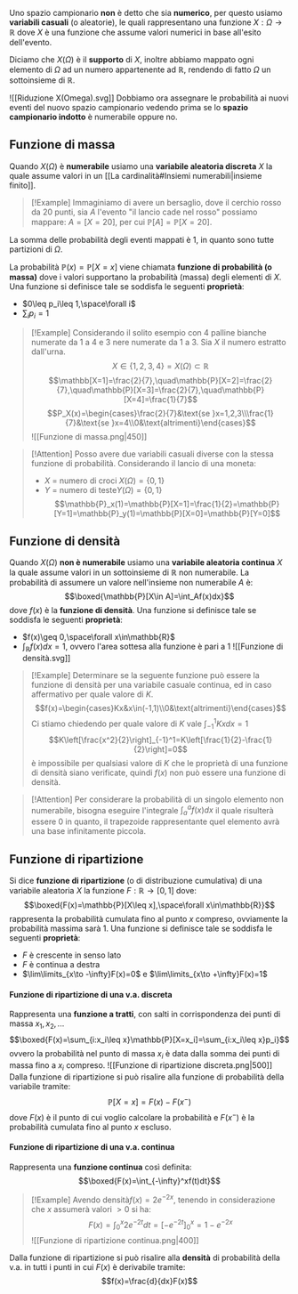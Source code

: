 Uno spazio campionario **non** è detto che sia **numerico**, per questo usiamo **variabili casuali** (o aleatorie), le quali rappresentano una funzione $X:\Omega\to\mathbb{R}$ dove $X$ è una funzione che assume valori numerici in base all'esito dell'evento.

Diciamo che $X(\Omega)$ è il **supporto** di $X$, inoltre abbiamo mappato ogni elemento di $\Omega$ ad un numero appartenente ad $\mathbb{R}$, rendendo di fatto $\Omega$ un sottoinsieme di $\mathbb{R}$.

![[Riduzione X(Omega).svg]]
Dobbiamo ora assegnare le probabilità ai nuovi eventi del nuovo spazio campionario vedendo prima se lo **spazio campionario indotto** è numerabile oppure no.
## Funzione di massa
Quando $X(\Omega)$ è **numerabile** usiamo una **variabile aleatoria discreta** $X$ la quale assume valori in un [[La cardinalità#Insiemi numerabili|insieme finito]].
>[!Example]
>Immaginiamo di avere un bersaglio, dove il cerchio rosso da $20$ punti, sia $A$ l'evento "il lancio cade nel rosso" possiamo mappare: $A=[X=20]$, per cui $\mathbb{P}[A]=\mathbb{P}[X=20]$.

La somma delle probabilità degli eventi mappati è $1$, in quanto sono tutte partizioni di $\Omega$.

La probabilità $\mathbb{P}(x)=\mathbb{P}[X=x]$ viene chiamata **funzione di probabilità (o massa)** dove i valori supportano la probabilità (massa) degli elementi di $X$.
Una funzione si definisce tale se soddisfa le seguenti **proprietà**:
- $0\leq p_i\leq 1,\space\forall i$
- $\sum_ip_i=1$ 

>[!Example]
>Considerando il solito esempio con 4 palline bianche numerate da 1 a 4 e 3 nere numerate da 1 a 3.
>Sia $X$ il numero estratto dall'urna.
>$$X\in\{1,2,3,4\}=X(\Omega)\subset\mathbb{R}$$
>$$\mathbb[X=1]=\frac{2}{7},\quad\mathbb{P}[X=2]=\frac{2}{7},\quad\mathbb{P}[X=3]=\frac{2}{7},\quad\mathbb{P}[X=4]=\frac{1}{7}$$
>$$P_X(x)=\begin{cases}\frac{2}{7}&\text{se }x=1,2,3\\\frac{1}{7}&\text{se }x=4\\0&\text{altrimenti}\end{cases}$$
>![[Funzione di massa.png|450]]
>

>[!Attention]
>Posso avere due variabili casuali diverse con la stessa funzione di probabilità.
>Considerando il lancio di una moneta:
>- $X$ = numero di croci $X(\Omega)=\{0,1\}$
>- $Y$ = numero di teste$Y(\Omega)=\{0,1\}$
>$$\mathbb{P}_x(1)=\mathbb{P}[X=1]=\frac{1}{2}=\mathbb{P}[Y=1]=\mathbb{P}_y(1)=\mathbb{P}[X=0]=\mathbb{P}[Y=0]$$
## Funzione di densità
Quando $X(\Omega)$ **non è numerabile** usiamo una **variabile aleatoria continua** $X$ la quale assume valori in un sottoinsieme di $\mathbb{R}$ non numerabile.
La probabilità di assumere un valore nell'insieme non numerabile $A$ è:
$$\boxed{\mathbb{P}[X\in A]=\int_Af(x)dx}$$
dove $f(x)$ è la **funzione di densità**.
Una funzione si definisce tale se soddisfa le seguenti **proprietà**:
- $f(x)\geq 0,\space\forall x\in\mathbb{R}$
- $\int_\mathbb{R}f(x)dx=1$, ovvero l'area sottesa alla funzione è pari a $1$
![[Funzione di densità.svg]]
>[!Example]
>Determinare se la seguente funzione può essere la funzione di densità per una variabile casuale continua, ed in caso affermativo per quale valore di $K$.
>$$f(x)=\begin{cases}Kx&x\in(-1,1)\\0&\text{altrimenti}\end{cases}$$
>Ci stiamo chiedendo per quale valore di $K$ vale $\int_{-1}^1Kxdx=1$
>$$K\left[\frac{x^2}{2}\right]_{-1}^1=K\left[\frac{1}{2}-\frac{1}{2}\right]=0$$
>è impossibile per qualsiasi valore di $K$ che le proprietà di una funzione di densità siano verificate, quindi $f(x)$ non può essere una funzione di densità.

>[!Attention]
>Per considerare la probabilità di un singolo elemento non numerabile, bisogna eseguire l'integrale $\int_a^af(x)dx$ il quale risulterà essere $0$ in quanto, il trapezoide rappresentante quel elemento avrà una base infinitamente piccola.

## Funzione di ripartizione
Si dice **funzione di ripartizione** (o di distribuzione cumulativa) di una variabile aleatoria $X$ la funzione $F:\mathbb{R}\to[0,1]$ dove:
$$\boxed{F(x)=\mathbb{P}[X\leq x],\space\forall x\in\mathbb{R}}$$
rappresenta la probabilità cumulata fino al punto $x$ compreso, ovviamente la probabilità massima sarà $1$.
Una funzione si definisce tale se soddisfa le seguenti **proprietà**:
- $F$ è crescente in senso lato
- $F$ è continua a destra
- $\lim\limits_{x\to -\infty}F(x)=0$ e $\lim\limits_{x\to +\infty}F(x)=1$

#### Funzione di ripartizione di una v.a. discreta
Rappresenta una **funzione a tratti**, con salti in corrispondenza dei punti di massa $x_1,x_2,...$
$$\boxed{F(x)=\sum_{i:x_i\leq x}\mathbb{P}[X=x_i]=\sum_{i:x_i\leq x}p_i}$$
ovvero la probabilità nel punto di massa $x_i$ è data dalla somma dei punti di massa fino a $x_i$ compreso.
![[Funzione di ripartizione discreta.png|500]]
Dalla funzione di ripartizione si può risalire alla funzione di probabilità della variabile tramite:
$$\mathbb{P}[X=x]=F(x)-F(x^-)$$
dove $F(x)$ è il punto di cui voglio calcolare la probabilità e $F(x^-)$ è la probabilità cumulata fino al punto $x$ escluso.

#### Funzione di ripartizione di una v.a. continua
Rappresenta una **funzione continua** così definita:
$$\boxed{F(x)=\int_{-\infty}^xf(t)dt}$$
>[!Example]
>Avendo densità$f(x)=2e^{-2x}$, tenendo in considerazione che $x$ assumerà valori $>0$ si ha:
>$$F(x)=\int_0^x2e^{-2t}dt=[-e^{-2t}]_0^x=1-e^{-2x}$$
>![[Funzione di ripartizione continua.png|400]]

Dalla funzione di ripartizione si può risalire alla **densità** di probabilità della v.a. in tutti i punti in cui $F(x)$ è derivabile tramite:
$$f(x)=\frac{d}{dx}F(x)$$

